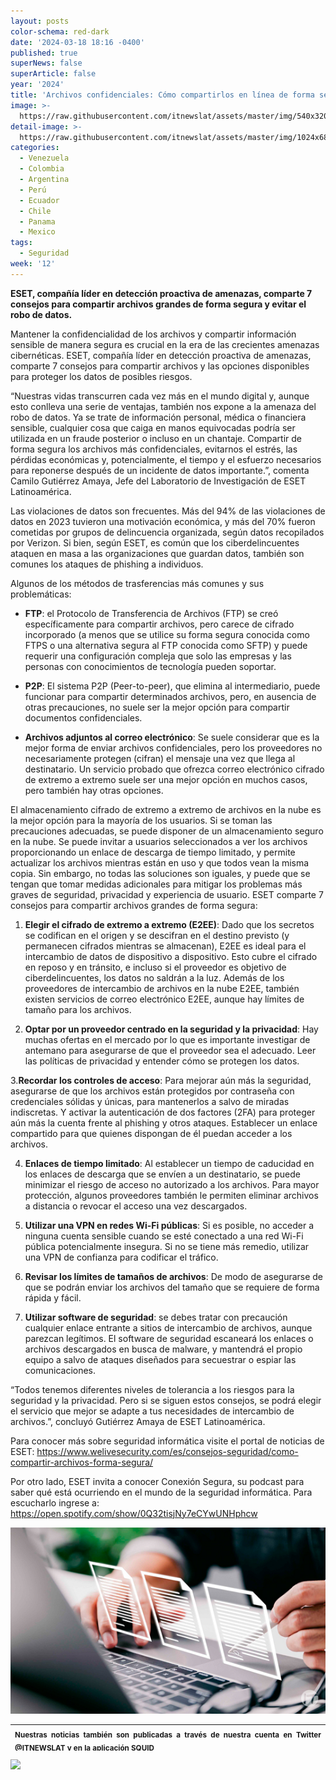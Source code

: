 ```yaml
---
layout: posts
color-schema: red-dark
date: '2024-03-18 18:16 -0400'
published: true
superNews: false
superArticle: false
year: '2024'
title: 'Archivos confidenciales: Cómo compartirlos en línea de forma segura'
image: >-
  https://raw.githubusercontent.com/itnewslat/assets/master/img/540x320/archivos-digitales-p.jpg
detail-image: >-
  https://raw.githubusercontent.com/itnewslat/assets/master/img/1024x680/archivos-digitales-g.jpg
categories:
  - Venezuela
  - Colombia
  - Argentina
  - Perú
  - Ecuador
  - Chile
  - Panama
  - Mexico
tags:
  - Seguridad
week: '12'
---
```

**ESET, compañía líder en detección proactiva de amenazas, comparte 7 consejos para compartir archivos grandes de forma segura y evitar el robo de datos.**

Mantener la confidencialidad de los archivos y compartir información sensible de manera segura es crucial en la era de las crecientes amenazas cibernéticas. ESET, compañía líder en detección proactiva de amenazas, comparte 7 consejos para compartir archivos y las opciones disponibles para proteger los datos de posibles riesgos.

“Nuestras vidas transcurren cada vez más en el mundo digital y, aunque esto conlleva una serie de ventajas, también nos expone a la amenaza del robo de datos. Ya se trate de información personal, médica o financiera sensible, cualquier cosa que caiga en manos equivocadas podría ser utilizada en un fraude posterior o incluso en un chantaje. Compartir de forma segura los archivos más confidenciales, evitarnos el estrés, las pérdidas económicas y, potencialmente, el tiempo y el esfuerzo necesarios para reponerse después de un incidente de datos importante.”, comenta Camilo Gutiérrez Amaya, Jefe del Laboratorio de Investigación de ESET Latinoamérica.

Las violaciones de datos son frecuentes. Más del 94% de las violaciones de datos en 2023 tuvieron una motivación económica, y más del 70% fueron cometidas por grupos de delincuencia organizada, según datos recopilados por Verizon. Si bien, según ESET, es común que los ciberdelincuentes ataquen en masa a las organizaciones que guardan datos, también son comunes los ataques de phishing a individuos.

Algunos de los métodos de trasferencias más comunes y sus problemáticas:

- **FTP**: el Protocolo de Transferencia de Archivos (FTP) se creó específicamente para compartir archivos, pero carece de cifrado incorporado (a menos que se utilice su forma segura conocida como FTPS o una alternativa segura al FTP conocida como SFTP) y puede requerir una configuración compleja que solo las empresas y las personas con conocimientos de tecnología pueden soportar.

- **P2P**: El sistema P2P (Peer-to-peer), que elimina al intermediario, puede funcionar para compartir determinados archivos, pero, en ausencia de otras precauciones, no suele ser la mejor opción para compartir documentos confidenciales.

- **Archivos adjuntos al correo electrónico**: Se suele considerar que es la mejor forma de enviar archivos confidenciales, pero los proveedores no necesariamente protegen (cifran) el mensaje una vez que llega al destinatario. Un servicio probado que ofrezca correo electrónico cifrado de extremo a extremo suele ser una mejor opción en muchos casos, pero también hay otras opciones.

El almacenamiento cifrado de extremo a extremo de archivos en la nube es la mejor opción para la mayoría de los usuarios. Si se toman las precauciones adecuadas, se puede disponer de un almacenamiento seguro en la nube. Se puede invitar a usuarios seleccionados a ver los archivos proporcionando un enlace de descarga de tiempo limitado, y permite actualizar los archivos mientras están en uso y que todos vean la misma copia. Sin embargo, no todas las soluciones son iguales, y puede que se tengan que tomar medidas adicionales para mitigar los problemas más graves de seguridad, privacidad y experiencia de usuario. ESET comparte 7 consejos para compartir archivos grandes de forma segura:

1. **Elegir el cifrado de extremo a extremo (E2EE)**: Dado que los secretos se codifican en el origen y se descifran en el destino previsto (y permanecen cifrados mientras se almacenan), E2EE es ideal para el intercambio de datos de dispositivo a dispositivo. Esto cubre el cifrado en reposo y en tránsito, e incluso si el proveedor es objetivo de ciberdelincuentes, los datos no saldrán a la luz. Además de los proveedores de intercambio de archivos en la nube E2EE, también existen servicios de correo electrónico E2EE, aunque hay límites de tamaño para los archivos.

2. **Optar por un proveedor centrado en la seguridad y la privacidad**: Hay muchas ofertas en el mercado por lo que es importante investigar de antemano para asegurarse de que el proveedor sea el adecuado. Leer las políticas de privacidad y entender cómo se protegen los datos.

3.**Recordar los controles de acceso**: Para mejorar aún más la seguridad, asegurarse de que los archivos están protegidos por contraseña con credenciales sólidas y únicas, para mantenerlos a salvo de miradas indiscretas. Y activar la autenticación de dos factores (2FA) para proteger aún más la cuenta frente al phishing y otros ataques. Establecer un enlace compartido para que quienes dispongan de él puedan acceder a los archivos.

4. **Enlaces de tiempo limitado**: Al establecer un tiempo de caducidad en los enlaces de descarga que se envíen a un destinatario, se puede minimizar el riesgo de acceso no autorizado a los archivos. Para mayor protección, algunos proveedores también le permiten eliminar archivos a distancia o revocar el acceso una vez descargados.

5. **Utilizar una VPN en redes Wi-Fi públicas**: Si es posible, no acceder a ninguna cuenta sensible cuando se esté conectado a una red Wi-Fi pública potencialmente insegura. Si no se tiene más remedio, utilizar una VPN de confianza para codificar el tráfico.

6. **Revisar los límites de tamaños de archivos**: De modo de asegurarse de que se podrán enviar los archivos del tamaño que se requiere de forma rápida y fácil.

7. **Utilizar software de seguridad**: se debes tratar con precaución cualquier enlace entrante a sitios de intercambio de archivos, aunque parezcan legítimos. El software de seguridad escaneará los enlaces o archivos descargados en busca de malware, y mantendrá el propio equipo a salvo de ataques diseñados para secuestrar o espiar las comunicaciones.

“Todos tenemos diferentes niveles de tolerancia a los riesgos para la seguridad y la privacidad. Pero si se siguen estos consejos, se podrá elegir el servicio que mejor se adapte a tus necesidades de intercambio de archivos.”, concluyó Gutiérrez Amaya de ESET Latinoamérica.

Para conocer más sobre seguridad informática visite el portal de noticias de ESET: https://www.welivesecurity.com/es/consejos-seguridad/como-compartir-archivos-forma-segura/

Por otro lado, ESET invita a conocer Conexión Segura, su podcast para saber qué está ocurriendo en el mundo de la seguridad informática. Para escucharlo ingrese a: https://open.spotify.com/show/0Q32tisjNy7eCYwUNHphcw

![](https://raw.githubusercontent.com/itnewslat/assets/master/img/540x320/archivos-digitales-p.jpg)

<table style="height: 42px;" width="569">
<tbody>
<tr>
<td style="text-align: justify;"><sub><strong>Nuestras noticias también son publicadas a través de nuestra cuenta en Twitter <a href="https://twitter.com/itnewslat?lang=es">@ITNEWSLAT</a> y en la aplicación <a href="https://squidapp.co/en/">SQUID</a></strong></sub></td>
</tr>
</tbody>
</table>

<img src="https://tracker.metricool.com/c3po.jpg?hash=56f88a41e39ab42c063cc51676587a04"/>